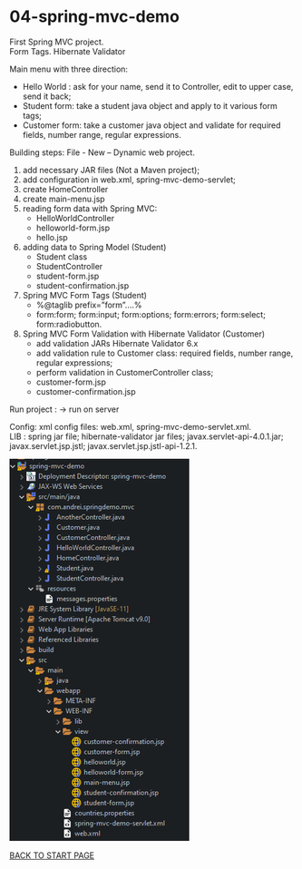 # 04-spring-mvc-demo
First Spring MVC  project.  
Form Tags.  Hibernate Validator  


Main menu with  three direction:
-	Hello World : ask for your name, send it to Controller, edit to upper case, send it back;
-	Student form: take a student java object and apply to it various form tags;
-	Customer form: take a customer java object and validate for required fields, number range, regular expressions.

	
Building steps:
File - New – Dynamic web project.
1.	add  necessary  JAR files  (Not a Maven project);
2.	add configuration in web.xml, spring-mvc-demo-servlet;
3.	create HomeController
4.	create main-menu.jsp
5.	reading form data with Spring MVC: 
    -	HelloWorldController
    -	helloworld-form.jsp
    -	hello.jsp
6.	adding data to Spring Model (Student)
    -	Student class
    -	StudentController 
    -	student-form.jsp
    -	student-confirmation.jsp
7.	Spring MVC Form Tags (Student) 
    -	%@taglib prefix=”form”....%
    -	form:form; form:input; form:options; form:errors; form:select; form:radiobutton.
8.	Spring MVC Form Validation with Hibernate Validator (Customer)
    -	add validation JARs Hibernate Validator 6.x
    -	add validation rule to Customer class: required fields, number range, regular expressions;
    -	perform validation in CustomerController class;
    -	customer-form.jsp
    -	customer-confirmation.jsp

Run project :    -> run on server

Config:  xml config files: web.xml, spring-mvc-demo-servlet.xml.  
LIB : spring jar file; hibernate-validator jar files;  javax.servlet-api-4.0.1.jar;  javax.servlet.jsp.jstl; javax.servlet.jsp.jstl-api-1.2.1.

![Project Explorer:](box/project-structure.png)



[BACK TO START PAGE](https://github.com/FlorescuAndrei/Start.git) 


